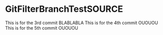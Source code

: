 # GitFilterBranchTestSOURCE

This is for the 3rd commit BLABLABLA
This is for the 4th commit OUOUOU
This is for the 5th commit OUOUOU
